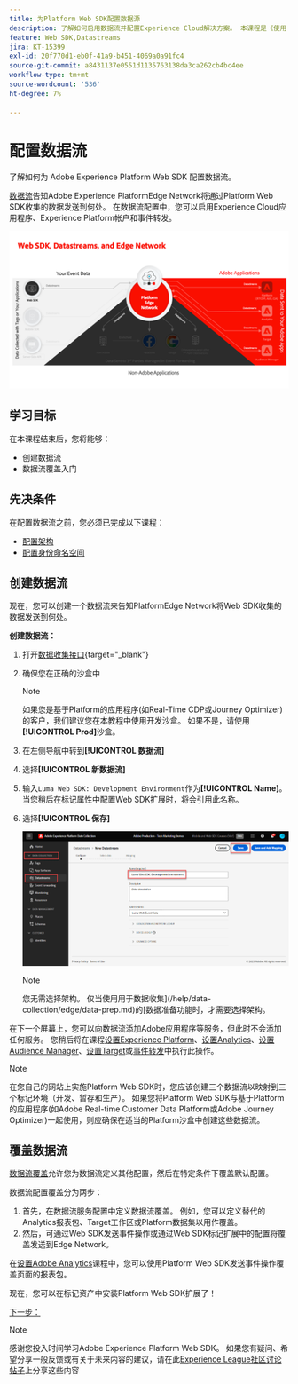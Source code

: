 ```yaml
---
title: 为Platform Web SDK配置数据源
description: 了解如何启用数据流并配置Experience Cloud解决方案。 本课程是《使用 Web SDK 实施 Adobe Experience Cloud》教程的一部分。
feature: Web SDK,Datastreams
jira: KT-15399
exl-id: 20f770d1-eb0f-41a9-b451-4069a0a91fc4
source-git-commit: a8431137e0551d1135763138da3ca262cb4bc4ee
workflow-type: tm+mt
source-wordcount: '536'
ht-degree: 7%

---
```


# 配置数据流

了解如何为 Adobe Experience Platform Web SDK 配置数据流。

[数据流](https://experienceleague.adobe.com/en/docs/experience-platform/datastreams/overview)告知Adobe Experience PlatformEdge Network将通过Platform Web SDK收集的数据发送到何处。 在数据流配置中，您可以启用Experience Cloud应用程序、Experience Platform帐户和事件转发。

![Web SDK、数据流和Edge Network图](assets/dc-websdk-datastreams.png)

## 学习目标

在本课程结束后，您将能够：

* 创建数据流
* 数据流覆盖入门

## 先决条件

在配置数据流之前，您必须已完成以下课程：

* [配置架构](configure-schemas.md)
* [配置身份命名空间](configure-identities.md)

## 创建数据流

现在，您可以创建一个数据流来告知PlatformEdge Network将Web SDK收集的数据发送到何处。

**创建数据流：**

1. 打开[数据收集接口](https://launch.adobe.com/){target="_blank"}
1. 确保您在正确的沙盒中

   >[!NOTE]
   >
   >如果您是基于Platform的应用程序(如Real-Time CDP或Journey Optimizer)的客户，我们建议您在本教程中使用开发沙盒。 如果不是，请使用&#x200B;**[!UICONTROL Prod]**&#x200B;沙盒。

1. 在左侧导航中转到&#x200B;**[!UICONTROL 数据流]**
1. 选择&#x200B;**[!UICONTROL 新数据流]**
1. 输入`Luma Web SDK: Development Environment`作为&#x200B;**[!UICONTROL Name]**。 当您稍后在标记属性中配置Web SDK扩展时，将会引用此名称。
1. 选择&#x200B;**[!UICONTROL 保存]**

   ![创建数据流](assets/datastream-create-new-datastream.png)

   >[!NOTE]
   >
   >您无需选择架构。 仅当使用用于数据收集](/help/data-collection/edge/data-prep.md)的[数据准备功能时，才需要选择架构。

在下一个屏幕上，您可以向数据流添加Adobe应用程序等服务，但此时不会添加任何服务。 您稍后将在课程[设置Experience Platform](setup-experience-platform.md)、[设置Analytics](setup-analytics.md)、[设置Audience Manager](setup-audience-manager.md)、[设置Target](setup-target.md)或[事件转发](setup-event-forwarding.md)中执行此操作。

>[!NOTE]
>
>在您自己的网站上实施Platform Web SDK时，您应该创建三个数据流以映射到三个标记环境（开发、暂存和生产）。 如果您将Platform Web SDK与基于Platform的应用程序(如Adobe Real-time Customer Data Platform或Adobe Journey Optimizer)一起使用，则应确保在适当的Platform沙盒中创建这些数据流。

## 覆盖数据流

[数据流覆盖](https://experienceleague.adobe.com/en/docs/experience-platform/datastreams/overrides)允许您为数据流定义其他配置，然后在特定条件下覆盖默认配置。

数据流配置覆盖分为两步：

1. 首先，在数据流服务配置中定义数据流覆盖。 例如，您可以定义替代的Analytics报表包、Target工作区或Platform数据集以用作覆盖。
1. 然后，可通过Web SDK发送事件操作或通过Web SDK标记扩展中的配置将覆盖发送到Edge Network。

在[设置Adobe Analytics](setup-analytics.md)课程中，您可以使用Platform Web SDK发送事件操作覆盖页面的报表包。

现在，您可以在标记资产中安装Platform Web SDK扩展了！

[下一步： ](install-web-sdk.md)

>[!NOTE]
>
>感谢您投入时间学习Adobe Experience Platform Web SDK。 如果您有疑问、希望分享一般反馈或有关于未来内容的建议，请在此[Experience League社区讨论帖子](https://experienceleaguecommunities.adobe.com/t5/adobe-experience-platform-data/tutorial-discussion-implement-adobe-experience-cloud-with-web/td-p/444996)上分享这些内容
